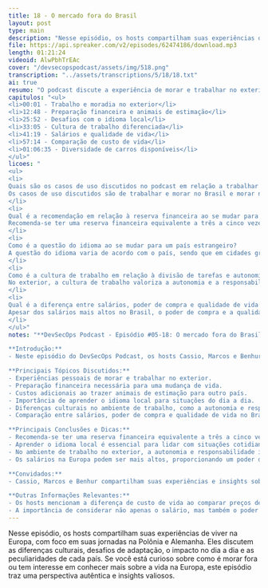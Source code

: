 ```yaml
---
title: 18 - O mercado fora do Brasil
layout: post
type: main
description: "Nesse episódio, os hosts compartilham suas experiências de viver na Europa, com foco em suas jornadas na Polônia e Alemanha. Eles discutem as diferenças culturais, desafios de adaptação, o impacto no dia a dia e as peculiaridades de cada país. Se você está curioso sobre como é morar fora ou tem interesse em conhecer mais sobre a vida na Europa, este episódio traz uma perspectiva autêntica e insights valiosos."
file: https://api.spreaker.com/v2/episodes/62474186/download.mp3
length: 01:21:24
videoid: AlwPbhTrEAc
cover: "/devsecopspodcast/assets/img/518.png"
transcription: "../assets/transcriptions/5/18/18.txt"
ai: true
resumo: "O podcast discute a experiência de morar e trabalhar no exterior, com os participantes Cassio, Marcos e Benhur compartilhando suas vivências na Polônia e Alemanha. Eles abordam questões como preparação financeira, adaptação cultural, idioma local e diferenças no ambiente de trabalho. Destacam a importância de ter uma reserva financeira ao se mudar para o exterior, considerando custos extras como documentação de animais de estimação. Além disso, ressaltam a diferença na mentalidade profissional, com maior autonomia e menos pressão no trabalho em comparação ao Brasil. Discutem também a diferença de salários e poder de compra entre o Brasil e a Europa, enfatizando a qualidade de vida e satisfação pessoal. A conversa aborda aspectos práticos e culturais relevantes para quem considera viver fora do país de origem."
capitulos: "<ul>
<li>00:01 - Trabalho e moradia no exterior</li>
<li>12:48 - Preparação financeira e animais de estimação</li>
<li>25:52 - Desafios com o idioma local</li>
<li>33:05 - Cultura de trabalho diferenciada</li>
<li>41:19 - Salários e qualidade de vida</li>
<li>57:14 - Comparação de custo de vida</li>
<li>01:06:35 - Diversidade de carros disponíveis</li>
</ul>"
licoes: "
<ul>
<li>
Quais são os casos de uso discutidos no podcast em relação a trabalhar e morar no Brasil e no exterior?
Os casos de uso discutidos são de trabalhar e morar no Brasil e morar no exterior, com experiências de morar na Polônia e na Alemanha.
</li>
<li>
Qual é a recomendação em relação à reserva financeira ao se mudar para outro país?
Recomenda-se ter uma reserva financeira equivalente a três a cinco vezes o valor do aluguel, considerando despesas iniciais e a necessidade de se estabelecer no novo país.
</li>
<li>
Como é a questão do idioma ao se mudar para um país estrangeiro?
A questão do idioma varia de acordo com o país, sendo que em cidades grandes o inglês pode ser mais dominante, mas em locais menores pode ser necessário aprender o idioma local para situações do dia a dia.
</li>
<li>
Como é a cultura de trabalho em relação à divisão de tarefas e autonomia no ambiente profissional no exterior?
No exterior, a cultura de trabalho valoriza a autonomia e a responsabilidade individual, com cada pessoa focando em suas próprias tarefas sem interferir nas dos outros, especialmente em cargos mais sênior.
</li>
<li>
Qual é a diferença entre salários, poder de compra e qualidade de vida no Brasil e na Europa, especialmente para profissionais de TI?
Apesar dos salários mais altos no Brasil, o poder de compra e a qualidade de vida na Europa podem ser superiores, com menos esforço e uma sensação de maior valorização do trabalho.
</li>
</ul>"
notes: "**DevSecOps Podcast - Episódio #05-18: O mercado fora do Brasil**

**Introdução:**
- Neste episódio do DevSecOps Podcast, os hosts Cassio, Marcos e Benhur discutem sobre a experiência de trabalhar e morar fora do Brasil, compartilhando casos pessoais e dicas para quem está considerando essa mudança.

**Principais Tópicos Discutidos:**
- Experiências pessoais de morar e trabalhar no exterior.
- Preparação financeira necessária para uma mudança de vida.
- Custos adicionais ao trazer animais de estimação para outro país.
- Importância de aprender o idioma local para situações do dia a dia.
- Diferenças culturais no ambiente de trabalho, como a autonomia e responsabilidade individual.
- Comparação entre salários, poder de compra e qualidade de vida no Brasil e na Europa.

**Principais Conclusões e Dicas:**
- Recomenda-se ter uma reserva financeira equivalente a três a cinco vezes o valor do aluguel ao se mudar para outro país.
- Aprender o idioma local é essencial para lidar com situações cotidianas, mesmo em cidades grandes onde o inglês é mais comum.
- No ambiente de trabalho no exterior, a autonomia e responsabilidade individual são mais valorizadas, com menos pressão por horas extras e prazos apertados.
- Os salários na Europa podem ser mais altos, proporcionando um poder de compra e qualidade de vida superiores em comparação com o Brasil.

**Convidados:**
- Cassio, Marcos e Benhur compartilham suas experiências e insights sobre morar e trabalhar fora do Brasil.

**Outras Informações Relevantes:**
- Os hosts mencionam a diferença de custo de vida ao comparar preços de carros entre o Brasil e a Europa, destacando a acessibilidade de modelos de luxo no exterior.
- A importância de considerar não apenas o salário, mas também o poder de compra e a qualidade de vida ao avaliar oportunidades de trabalho no exterior."
---
```


Nesse episódio, os hosts compartilham suas experiências de viver na Europa, com foco em suas jornadas na Polônia e Alemanha. Eles discutem as diferenças culturais, desafios de adaptação, o impacto no dia a dia e as peculiaridades de cada país. Se você está curioso sobre como é morar fora ou tem interesse em conhecer mais sobre a vida na Europa, este episódio traz uma perspectiva autêntica e insights valiosos.